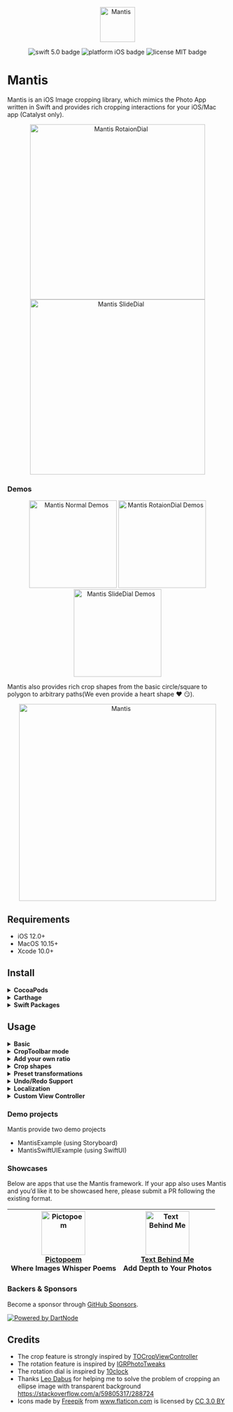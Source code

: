 <p align="center">
    <img src="logo.png" height="80" max-width="90%" alt="Mantis" />
</p>

<p align="center">
    <img src="https://img.shields.io/badge/swift-5.0-orange.svg" alt="swift 5.0 badge" />
    <img src="https://img.shields.io/badge/platform-iOS-lightgrey.svg" alt="platform iOS badge" />
    <img src="https://img.shields.io/badge/license-MIT-black.svg" alt="license MIT badge" />   
</p>

# Mantis

   Mantis is an iOS Image cropping library, which mimics the Photo App written in Swift and provides rich cropping interactions for your iOS/Mac app (Catalyst only).
   
<p align="center">
    <img src="Images/RotationDial.png" height="400" alt="Mantis RotaionDial" /> 
    <img src="Images/SlideDial.png" height="400" alt="Mantis SlideDial" />
</p>

### Demos

<p align="center">
    <img src="Images/Normal demos.gif" width="200" alt="Mantis Normal Demos" /> 
    <img src="Images/Rotation dial demos.gif" width="200" alt="Mantis RotaionDial Demos" /> 
    <img src="Images/Slide dial with flip demos.gif" width="200" alt="Mantis SlideDial Demos" /> 
</p>
   
   Mantis also provides rich crop shapes from the basic circle/square to polygon to arbitrary paths(We even provide a heart shape ❤️ 😏).
<p align="center">
    <img src="Images/cropshapes.png" height="450" alt="Mantis" />
</p>

## Requirements
* iOS 12.0+
* MacOS 10.15+
* Xcode 10.0+

## Install

<details>
    <summary><strong>CocoaPods</strong></summary>

```ruby
pod 'Mantis', '~> 2.25.3'
```
</details>

<details>
 <summary><strong>Carthage</strong></summary>

```ruby
github "guoyingtao/Mantis"
```
</details>

<details>
 <summary><strong>Swift Packages</strong></summary>

* Repository: https://github.com/guoyingtao/Mantis.git
* Rules: Version - Exact - 2.25.3

</details>

## Usage

<details>
<summary><strong>Basic</strong></summary>

* Create a CropViewController from Mantis with default config

**You need set (cropViewController or its navigation controller).modalPresentationStyle = .fullscreen for iOS 13+ when the cropViewController is presented**

### UIKit

```Swift
    let cropViewController = Mantis.cropViewController(image: <Your Image>)
    cropViewController.delegate = self
    <Your ViewController>.present(cropViewController, animated: true)
```

### SwiftUI

* Create an ImageCropperView from Mantis with default config

```Swift
struct MyView: View {
    @State private var image: UIImage?
    @State private var transformation: Transformation?
    @State private var cropInfo: CropInfo?

    var body: some View {
        ImageCropperView(
            image: $image,
            transformation: $transformation,
            cropInfo: $cropInfo
        )
    }
}
```

* The caller needs to conform CropViewControllerDelegate
```swift
public protocol CropViewControllerDelegate: class {
    func cropViewControllerDidCrop(_ cropViewController: CropViewController, cropped: UIImage, transformation: Transformation, cropInfo: CropInfo)
    func cropViewControllerDidCancel(_ cropViewController: CropViewController, original: UIImage)
    
    // The implementation of the following functions are optional
    func cropViewControllerDidFailToCrop(_ cropViewController: CropViewController, original: UIImage)     
    func cropViewControllerDidBeginResize(_ cropViewController: CropViewController)
    func cropViewControllerDidEndResize(_ cropViewController: CropViewController, original: UIImage, cropInfo: CropInfo)    
}
```
</details>
    
<details>
<summary><strong>CropToolbar mode</strong></summary>

* CropToolbar has two modes:

  * normal mode

  In normal mode, you can use a set of standard CropViewController photo editing features with "Cancel" and "Done" buttons.
<p align="center">
    <img src="Images/Screen Shot.png" height="300" alt="Mantis" />
</p>

```swift
let cropViewController = Mantis.cropViewController(image: <Your Image>)
```

  * embedded mode
  
  This mode does not include "Cancel" and "Done" buttons, so you can embed CropViewController into another view controller

<p align="center">
    <img src="Images/customizable.jpg" height="300" alt="Mantis" />
</p>

```swift
var config = Mantis.Config()
config.cropToolbarConfig.mode = .embedded
let cropViewController = Mantis.cropViewController(image: <Your Image>, config: config)
```

</details>

<details>
<summary><strong>Add your own ratio</strong></summary>

```swift
            // Add a custom ratio 1:2 for portrait orientation
            let config = Mantis.Config()
            config.addCustomRatio(byVerticalWidth: 1, andVerticalHeight: 2)            
            <Your Crop ViewController> = Mantis.cropViewController(image: <Your Image>, config: config)
            
            // Set the ratioOptions of the config if you don't want to keep all default ratios
            let config = Mantis.Config() 
            //config.ratioOptions = [.original, .square, .custom]
            config.ratioOptions = [.custom]
            config.addCustomRatio(byVerticalWidth: 1, andVerticalHeight: 2)            
            <Your Crop ViewController> = Mantis.cropViewController(image: <Your Image>, config: config)
```

* If you always want to use only one fixed ratio, set Mantis.Config.presetFixedRatioType = alwaysUsingOnePresetFixedRatio

```swift
    <Your Crop ViewController>.config.presetFixedRatioType = .alwaysUsingOnePresetFixedRatio(ratio: 16.0 / 9.0)
```

When choose alwaysUsingOnePresetFixedRatio, fixed-ratio setting button does not show.

* If you want to hide rotation control view, set Mantis.Config.cropViewConfig.showAttachedRotationControlView = false
* If you want to use ratio list instead of presenter, set Mantis.CropToolbarConfig.ratioCandidatesShowType = .alwaysShowRatioList

```swift
public enum RatioCandidatesShowType {
    case presentRatioList
    case alwaysShowRatioList
}
```

* If you build your custom toolbar you can add your own fixed ratio buttons
```swift
// set a custom fixed ratio
cropToolbarDelegate?.didSelectRatio(ratio: 9 / 16)
```
</details>

<details>
<summary><strong>Crop shapes</strong></summary>

* If you want to set different crop shape, set Mantis.Config.cropViewConfig.cropShapeType
```swift
public enum CropShapeType {
    case rect
    case square
    case ellipse
    case circle(maskOnly: Bool = false)
    case diamond(maskOnly: Bool = false)
    case heart(maskOnly: Bool = false)
    case polygon(sides: Int, offset: CGFloat = 0, maskOnly: Bool = false)
    case path(points: [CGPoint], maskOnly: Bool = false)
}
```
</details>

<details>
<summary><strong>Preset transformations</strong></summary>

* If you want to apply transformations when showing an image, set Mantis.Config.cropViewConfig.presetTransformationType
```swift
public enum PresetTransformationType {
    case none
    case presetInfo(info: Transformation)
    case presetNormalizedInfo(normalizedInfo: CGRect)
}
```
Please use the transformation information obtained previously from delegate method cropViewControllerDidCrop(_ cropViewController: CropViewController, cropped: UIImage, transformation: Transformation, , cropInfo: CropInfo).

</details>

<details>
<summary><strong>Undo/Redo Support</strong></summary>

* Mantis offers full support for Undo, Redo, Revert to Original in both iOS and Catalyst.

* If you want to add support for this feature, set Mantis.Config.enableUndoRedo = true

* Catalyst menus for this feature are localized.

</details>
                
<details>
    <summary><strong>Localization</strong></summary>
    
* UIKit project    
    Add more languages support to the Localizations section for Project Info tab 
    
<p align="center">
    <img src="https://user-images.githubusercontent.com/26723384/128650945-5a1da648-7e7d-4faf-9c95-232725b05dcc.png" height="200" alt="Mantis" />
    <br>fig 1</br>
</p>
    
* SwiftUI project    
    Please check this [link](https://github.com/guoyingtao/Mantis/discussions/123#discussioncomment-1127611)

* Static frameworks
    If you use static frameworks in CocoaPods, you need to add the code below in order to find the correct resource bundle.
    
```
    Mantis.locateResourceBundle(by: Self.self)
```
  
* Custom localization tables and bundle
    
By default mantis will use built in localization tables to get string resources not every language is supported out of the box (see fig 1).
    
However if your app support multiple languages and those languages are not 'built in', then you can define your own strings table and localize them in the application target or framework. By doing so you'll need to configure Mantis localization.

**IMPORTANT!** Firstly you'll need to create strings file with these keys:

```
"Mantis.Done" = "";
"Mantis.Cancel" = "";
"Mantis.Reset" = "";
"Mantis.Original" = "";
"Mantis.Square" = "";
```
Then you'll need to configure Mantis:

```
let config = Mantis.Config()
config.localizationConfig.bundle = // a bundle where strings file is located
config.localizationConfig.tableName = // a localized strings file name within the bundle
```
  
</details>

<details>
    <summary><strong>Custom View Controller</strong></summary>

- If needed you can subclass `CropViewController`:

```swift
class CustomViewController: CropViewController {
    override func viewDidLoad() {
        super.viewDidLoad()

        // Do your custom logic here.
        // The MantisExample project also has a showcase for a CustomViewController.
    }
}
```

- To get an instance, Mantis provides a factory method:

```swift
let cropViewController: CustomViewController = Mantis.cropViewController(image: image, config: config)
```

</details>
    
### Demo projects
Mantis provide two demo projects
- MantisExample (using Storyboard)
- MantisSwiftUIExample (using SwiftUI)

### Showcases

Below are apps that use the Mantis framework. If your app also uses Mantis and you’d like it to be showcased here, please submit a PR following the existing format.

| <a href="https://apps.apple.com/us/app/pictopoem/id6692614035"><img src="https://is1-ssl.mzstatic.com/image/thumb/Purple211/v4/65/d9/b7/65d9b774-3b3d-06ae-1972-79156dc53672/AppIcon-0-0-1x_U007emarketing-0-11-0-85-220.png/460x0w.webp" width="100" alt="Pictopoem"></a><br/>[**Pictopoem**](https://apps.apple.com/us/app/pictopoem/id6692614035)<br/>Where Images Whisper Poems | <a href="https://apps.apple.com/us/app/text-behind-me/id6736535053"><img src="https://is1-ssl.mzstatic.com/image/thumb/Purple211/v4/f8/f0/20/f8f0201e-8b1d-add5-e08c-76fbf04c7fef/AppIcon-0-0-1x_U007emarketing-0-11-0-85-220.png/460x0w.webp" width="100" alt="Text Behind Me"></a><br/>[**Text Behind Me**](https://apps.apple.com/us/app/text-behind-me/id6736535053)<br/>Add Depth to Your Photos |
|---|---|

### Backers & Sponsors
Become a sponsor through [GitHub Sponsors](https://github.com/sponsors/guoyingtao). 

[![Powered by DartNode](https://dartnode.com/branding/DN-Open-Source-sm.png)](https://dartnode.com "Powered by DartNode - Free VPS for Open Source")

## Credits
* The crop feature is strongly inspired by [TOCropViewController](https://github.com/TimOliver/TOCropViewController) 
* The rotation feature is inspired by [IGRPhotoTweaks](https://github.com/IGRSoft/IGRPhotoTweaks)
* The rotation dial is inspired by [10clock](https://github.com/joedaniels29/10Clock)
* Thanks [Leo Dabus](https://stackoverflow.com/users/2303865/leo-dabus) for helping me to solve the problem of cropping an ellipse image with transparent background https://stackoverflow.com/a/59805317/288724
* <div>Icons made by <a href="https://www.freepik.com" title="Freepik">Freepik</a> from <a href="https://www.flaticon.com/" title="Flaticon">www.flaticon.com</a> is licensed by <a href="http://creativecommons.org/licenses/by/3.0/" title="Creative Commons BY 3.0" target="_blank">CC 3.0 BY</a></div>



